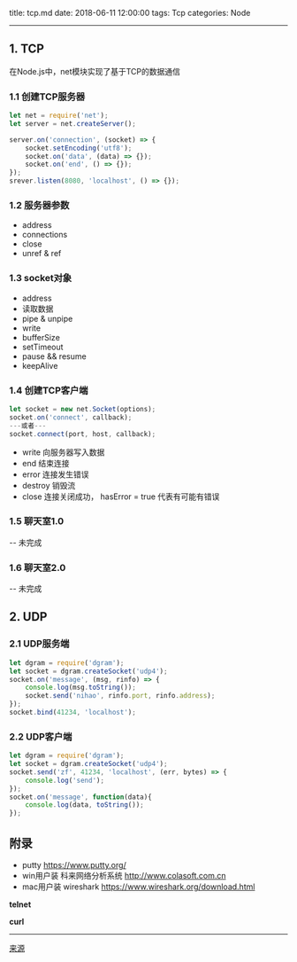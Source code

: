 title: tcp.md
date: 2018-06-11 12:00:00
tags: Tcp
categories: Node

---

## 1. TCP

在Node.js中，net模块实现了基于TCP的数据通信

### 1.1 创建TCP服务器

``` js
let net = require('net');
let server = net.createServer();

server.on('connection', (socket) => {
    socket.setEncoding('utf8');
    socket.on('data', (data) => {});
    socket.on('end', () => {});
});
srever.listen(8080, 'localhost', () => {});

```

### 1.2 服务器参数

* address
* connections
* close
* unref & ref

### 1.3 socket对象

* address
* 读取数据
* pipe & unpipe
* write
* bufferSize
* setTimeout
* pause && resume
* keepAlive

### 1.4 创建TCP客户端

```js
let socket = new net.Socket(options);
socket.on('connect', callback);
---或者---
socket.connect(port, host, callback);
```

* write 向服务器写入数据
* end 结束连接
* error 连接发生错误
* destroy 销毁流
* close 连接关闭成功， hasError = true 代表有可能有错误

### 1.5 聊天室1.0

-- 未完成

### 1.6 聊天室2.0

-- 未完成

## 2. UDP

### 2.1 UDP服务端

```js
let dgram = require('dgram');
let socket = dgram.createSocket('udp4');
socket.on('message', (msg, rinfo) => {
    console.log(msg.toString());
    socket.send('nihao', rinfo.port, rinfo.address);
});
socket.bind(41234, 'localhost');
```

### 2.2 UDP客户端

```js
let dgram = require('dgram');
let socket = dgram.createSocket('udp4');
socket.send('zf', 41234, 'localhost', (err, bytes) => {
    console.log('send');
});
socket.on('message', function(data){
    console.log(data, toString());
});
```

## 附录

* putty https://www.putty.org/
* win用户装 科来网络分析系统 http://www.colasoft.com.cn
* mac用户装 wireshark https://www.wireshark.org/download.html

**telnet**

**curl**

---

[来源](https://zhufengzhufeng.github.io/201802/html/17.tcp.html)